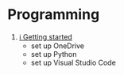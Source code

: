 # Programming

1. [ℹ️ Getting started](01.setup.md)
    - set up OneDrive
    - set up Python
    - set up Visual Studio Code